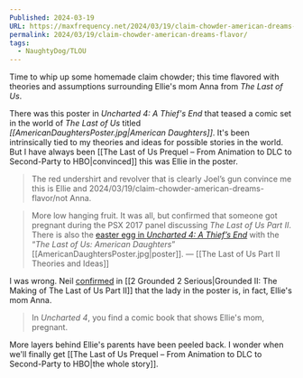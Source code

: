 ```yaml
---
Published: 2024-03-19
URL: https://maxfrequency.net/2024/03/19/claim-chowder-american-dreams-flavor/
permalink: 2024/03/19/claim-chowder-american-dreams-flavor/
tags:
  - NaughtyDog/TLOU
---
```

Time to whip up some homemade claim chowder; this time flavored with theories and assumptions surrounding Ellie's mom Anna from *The Last of Us*.

There was this poster in *Uncharted 4: A Thief's End* that teased a comic set in the world of *The Last of Us* titled *[[AmericanDaughtersPoster.jpg|American Daughters]]*. It's been intrinsically tied to my theories and ideas for possible stories in the world. But I have always been [[The Last of Us Prequel – From Animation to DLC to Second-Party to HBO|convinced]] this was Ellie in the poster.

> The red undershirt and revolver that is clearly Joel’s gun convince me this is Ellie and 2024/03/19/claim-chowder-american-dreams-flavor/not Anna.

> More low hanging fruit. It was all, but confirmed that someone got pregnant during the PSX 2017 panel discussing *The Last of Us Part II*. There is also the [easter egg in *Uncharted 4: A Thief’s End*](https://www.youtube.com/watch?v=sAN0t7-_eI8) with the “*The Last of Us: American Daughters*” [[AmericanDaughtersPoster.jpg|poster]].
> — [[The Last of Us Part II Theories and Ideas]]

I was wrong. Neil [confirmed](https://youtube.com/watch?v=SC3C7GMMfDU&t=2520) in [[2 Grounded 2 Serious|Grounded II: The Making of The Last of Us Part II]] that the lady in the poster is, in fact, Ellie's mom Anna. 

> In *Uncharted 4*, you find a comic book that shows Ellie's mom, pregnant.

More layers behind Ellie's parents have been peeled back. I wonder when we'll finally get [[The Last of Us Prequel – From Animation to DLC to Second-Party to HBO|the whole story]].
